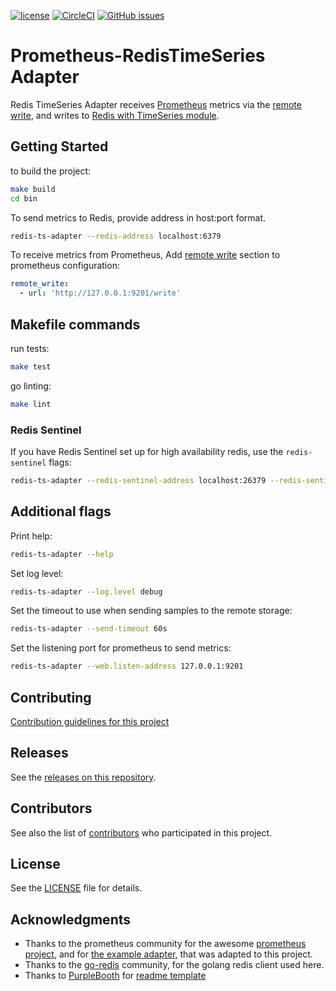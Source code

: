 [![license](https://img.shields.io/github/license/RedisTimeSeries/redis-ts-adapter.svg)](https://github.com/RedisTimeSeries/redis-ts-adapter)
[![CircleCI](https://circleci.com/gh/RedisTimeSeries/redis-ts-adapter/tree/master.svg?style=svg&circle-token=508830e660830ee06491b3e566337b6ce50c3355)](https://circleci.com/gh/RedisTimeSeries/redis-ts-adapter/tree/master)
[![GitHub issues](https://img.shields.io/github/release/RedisTimeSeries/redis-ts-adapter.svg)](https://github.com/RedisTimeSeries/redis-ts-adapter/releases/latest)

# Prometheus-RedisTimeSeries Adapter
Redis TimeSeries Adapter receives [Prometheus][prometheus] metrics via the 
[remote write][prometheus_remote_write], 
and writes to [Redis with TimeSeries module][redis_time_series].

## Getting Started
to build the project:
```bash
make build
cd bin
```

To send metrics to Redis, provide address in host:port format. 
```bash
redis-ts-adapter --redis-address localhost:6379
```

To receive metrics from Prometheus, Add [remote write][prometheus_remote_write_config] 
section to prometheus configuration:
```yaml
remote_write:
  - url: 'http://127.0.0.1:9201/write'
```  

## Makefile commands
run tests:
```bash
make test
```
go linting:
```bash
make lint
```
### Redis Sentinel
If you have Redis Sentinel set up for high availability redis, use the `redis-sentinel` flags:
```bash
redis-ts-adapter --redis-sentinel-address localhost:26379 --redis-sentinel-master mydb
```

## Additional flags

Print help:
```bash
redis-ts-adapter --help
```

Set log level:
```bash
redis-ts-adapter --log.level debug
```

Set the timeout to use when sending samples to the remote storage:
```bash
redis-ts-adapter --send-timeout 60s
```
Set the listening port for prometheus to send metrics: 
```bash
redis-ts-adapter --web.listen-address 127.0.0.1:9201
```

## Contributing
[Contribution guidelines for this project](CONTRIBUTING.md)

## Releases
See the [releases on this repository](https://github.com/RedisLabs/redis-ts-adapter/releases).

## Contributors
See also the list of [contributors](https://github.com/RedisLabs/redis-ts-adapter/contributors) who participated in this project.

## License

See the [LICENSE](LICENSE) file for details.

## Acknowledgments

* Thanks to the prometheus community for the awesome [prometheus project][prometheus], and for [the example adapter](https://github.com/prometheus/prometheus/tree/master/documentation/examples/remote_storage/remote_storage_adapter), that was adapted to this project.
* Thanks to the [go-redis](https://github.com/go-redis/redis) community, for the golang redis client used here.
* Thanks to [PurpleBooth](https://github.com/PurpleBooth) for [readme template](https://gist.github.com/PurpleBooth/109311bb0361f32d87a2)

[prometheus]: https://prometheus.io
[prometheus_remote_write]: https://prometheus.io/docs/prometheus/latest/storage/#remote-storage-integrations
[prometheus_remote_write_config]: https://prometheus.io/docs/prometheus/latest/configuration/configuration/#%3Cremote_write%3E
[redis_time_series]: https://github.com/RedisLabsModules/redis-timeseries
[project_github_url]: https://github.com/RedisLabs/redis-ts-adapter
